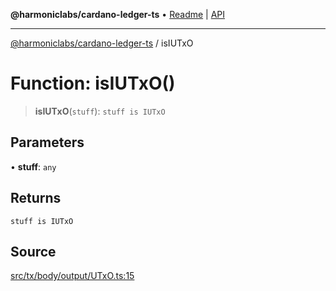 **@harmoniclabs/cardano-ledger-ts** • [Readme](../Introduction) \| [API](../globals)

***

[@harmoniclabs/cardano-ledger-ts](../Introduction) / isIUTxO

# Function: isIUTxO()

> **isIUTxO**(`stuff`): `stuff is IUTxO`

## Parameters

• **stuff**: `any`

## Returns

`stuff is IUTxO`

## Source

[src/tx/body/output/UTxO.ts:15](https://github.com/HarmonicLabs/cardano-ledger-ts/blob/d1659b0/src/tx/body/output/UTxO.ts#L15)
